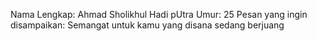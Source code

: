 Nama Lengkap: Ahmad Sholikhul Hadi pUtra
Umur: 25
Pesan yang ingin disampaikan: Semangat untuk kamu yang disana sedang berjuang
